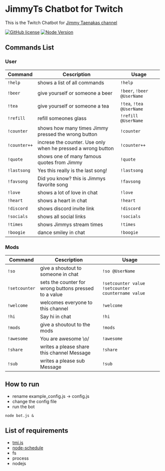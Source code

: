 # JimmyTs Chatbot for Twitch
This is the Twitch Chatbot for [Jimmy Taenakas channel](https://www.twitch.tv/jimmytaenaka)

[![GitHub license](https://img.shields.io/badge/license-MIT-blue.svg)](https://github.com/BielefeldJ/JimmyTsChatbot/blob/main/LICENSE)
[![Node Version](https://img.shields.io/node/v/tmi.js.svg?style=flat)](https://www.npmjs.org/package/tmi.js)


Commands List
-------------

### User ###

Command | Cescription | Usage
----------------|--------------|-------
`!help` | shows a list of all commands | `!help`
`!beer` | give yourself or someone a beer | `!beer`, `!beer @UserName`
`!tea` | give yourself or someone a tea | `!tea`, `!tea @UserName`
`!refill` | refill someones glass | `!refill @UserName`
`!counter` | shows how many times Jimmy pressed the wrong button | `!counter`
`!counter++` | increse the counter. Use only when he pressed a wrong button | `!counter++`
`!quote` | shows one of many famous quotes from Jimmy | `!quote`
`!lastsong` | Yes this really is the last song! | `!lastsong`
`!favsong` | Did you know? this is Jimmys favorite song | `!favsong`
`!love` | shows a lot of love in chat | `!love`
`!heart` | shows a heart in chat | `!heart`
`!discord` | shows discord invite link | `!discord`
`!socials` | shows all social links | `!socials`
`!times` | shows Jimmys stream times | `!times`
`!boogie` | dance smiley in chat | `!boogie`


### Mods ###
Command | Cescription | Usage
----------------|--------------|-------
`!so` | give a shoutout to someone in chat | `!so @UserName`
`!setcounter` | sets the counter for wrong buttons pressed to a value | `!setcounter value` `!setcounter countername value`
`!welcome` | welcomes everyone to this channel | `!welcome`
`!hi` | Say hi in chat | `!hi`
`!mods` | give a shoutout to the mods | `!mods`
`!awesome` | You are awesome \o/ | `!awesome`
`!share` | writes a please share this channel Message | `!share`
`!sub` | writes a please sub Message | `!sub`

How to run
-------------
* rename example_config.js -> config.js
* change the config file
* run the bot

```
node bot.js &
```

List of requirements
-------------
* [tmi.js](https://github.com/tmijs/tmi.js)
* [node-schedule](https://github.com/node-schedule/node-schedule)
* fs
* process
* nodejs
    
